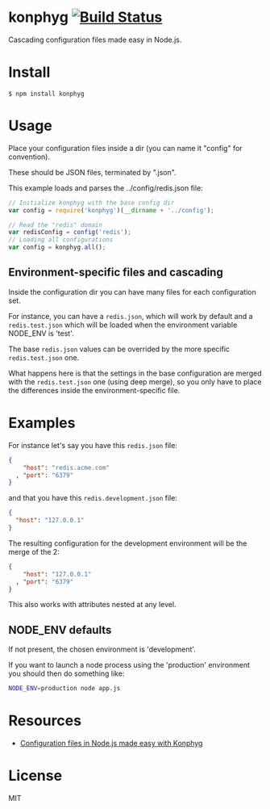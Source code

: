 # konphyg [![Build Status](https://secure.travis-ci.org/pgte/konphyg.png)](http://travis-ci.org/pgte/konphyg)

Cascading configuration files made easy in Node.js.

# Install

    $ npm install konphyg

# Usage

Place your configuration files inside a dir (you can name it "config" for convention).

These should be JSON files, terminated by ".json".

This example loads and parses the ../config/redis.json file:

```js
// Initialize konphyg with the base config dir
var config = require('konphyg')(__dirname + '../config');

// Read the "redis" domain
var redisConfig = config('redis');
// Loading all configurations
var config = konphyg.all();
```

## Environment-specific files and cascading

Inside the configuration dir you can have many files for each configuration set.

For instance, you can have a `redis.json`, which will work by default and a `redis.test.json` which will be loaded when the environment variable NODE_ENV is 'test'.

The base `redis.json` values can be overrided by the more specific `redis.test.json` one.

What happens here is that the settings in the base configuration are merged with the `redis.test.json` one (using deep merge), so you only have to place the differences inside the environment-specific file.

# Examples

For instance let's say you have this `redis.json` file:

```json
{
    "host": "redis.acme.com"
  , "port": "6379"
}
```

and that you have this `redis.development.json` file:

```json
{
  "host": "127.0.0.1"
}
```

The resulting configuration for the development environment will be the merge of the 2:

```json
{
    "host": "127.0.0.1"
  , "port": "6379"
}
```

This also works with attributes nested at any level.

## NODE_ENV defaults

If not present, the chosen environment is 'development'.

If you want to launch a node process using the 'production' environment you should then do something like:

```bash
NODE_ENV=production node app.js
```

# Resources

* [Configuration files in Node.js made easy with Konphyg](http://metaduck.com/post/10514524808/configuration-files-in-node-js-made-easy-with-konphyg)

# License

MIT
